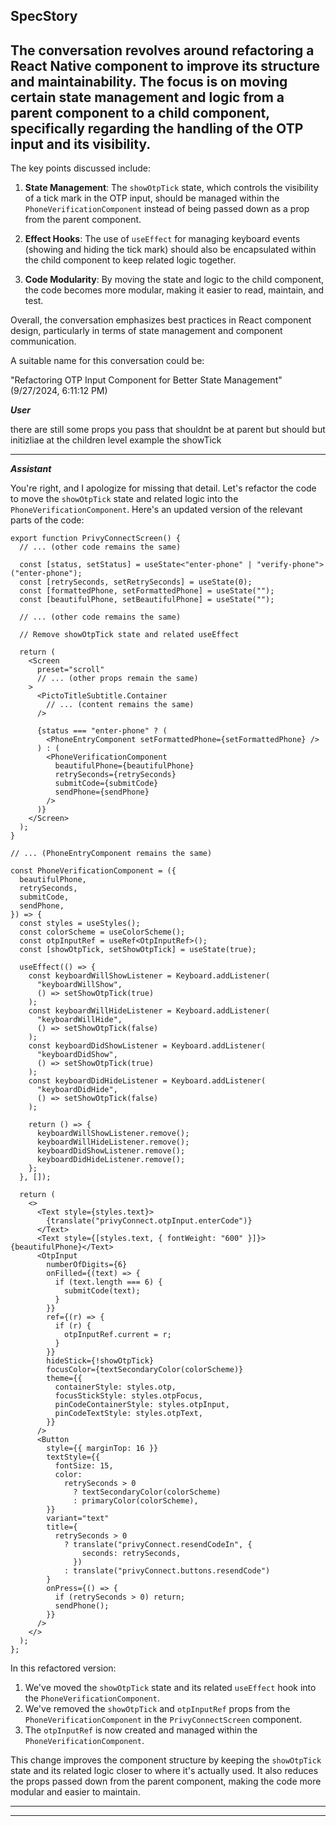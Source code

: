 ## SpecStory

## The conversation revolves around refactoring a React Native component to improve its structure and maintainability. The focus is on moving certain state management and logic from a parent component to a child component, specifically regarding the handling of the OTP input and its visibility. 

The key points discussed include:

1. **State Management**: The `showOtpTick` state, which controls the visibility of a tick mark in the OTP input, should be managed within the `PhoneVerificationComponent` instead of being passed down as a prop from the parent component.

2. **Effect Hooks**: The use of `useEffect` for managing keyboard events (showing and hiding the tick mark) should also be encapsulated within the child component to keep related logic together.

3. **Code Modularity**: By moving the state and logic to the child component, the code becomes more modular, making it easier to read, maintain, and test.

Overall, the conversation emphasizes best practices in React component design, particularly in terms of state management and component communication. 

A suitable name for this conversation could be:

"Refactoring OTP Input Component for Better State Management" (9/27/2024, 6:11:12 PM)

_**User**_

there are still some props you pass that shouldnt be at parent but should but initizliae at the children level example the showTick

---

_**Assistant**_

You're right, and I apologize for missing that detail. Let's refactor the code to move the `showOtpTick` state and related logic into the `PhoneVerificationComponent`. Here's an updated version of the relevant parts of the code:

```typescript:screens/Onboarding/PrivyConnectScreen.tsx
export function PrivyConnectScreen() {
  // ... (other code remains the same)

  const [status, setStatus] = useState<"enter-phone" | "verify-phone">("enter-phone");
  const [retrySeconds, setRetrySeconds] = useState(0);
  const [formattedPhone, setFormattedPhone] = useState("");
  const [beautifulPhone, setBeautifulPhone] = useState("");

  // ... (other code remains the same)

  // Remove showOtpTick state and related useEffect

  return (
    <Screen
      preset="scroll"
      // ... (other props remain the same)
    >
      <PictoTitleSubtitle.Container
        // ... (content remains the same)
      />

      {status === "enter-phone" ? (
        <PhoneEntryComponent setFormattedPhone={setFormattedPhone} />
      ) : (
        <PhoneVerificationComponent
          beautifulPhone={beautifulPhone}
          retrySeconds={retrySeconds}
          submitCode={submitCode}
          sendPhone={sendPhone}
        />
      )}
    </Screen>
  );
}

// ... (PhoneEntryComponent remains the same)

const PhoneVerificationComponent = ({
  beautifulPhone,
  retrySeconds,
  submitCode,
  sendPhone,
}) => {
  const styles = useStyles();
  const colorScheme = useColorScheme();
  const otpInputRef = useRef<OtpInputRef>();
  const [showOtpTick, setShowOtpTick] = useState(true);

  useEffect(() => {
    const keyboardWillShowListener = Keyboard.addListener(
      "keyboardWillShow",
      () => setShowOtpTick(true)
    );
    const keyboardWillHideListener = Keyboard.addListener(
      "keyboardWillHide",
      () => setShowOtpTick(false)
    );
    const keyboardDidShowListener = Keyboard.addListener(
      "keyboardDidShow",
      () => setShowOtpTick(true)
    );
    const keyboardDidHideListener = Keyboard.addListener(
      "keyboardDidHide",
      () => setShowOtpTick(false)
    );

    return () => {
      keyboardWillShowListener.remove();
      keyboardWillHideListener.remove();
      keyboardDidShowListener.remove();
      keyboardDidHideListener.remove();
    };
  }, []);

  return (
    <>
      <Text style={styles.text}>
        {translate("privyConnect.otpInput.enterCode")}
      </Text>
      <Text style={[styles.text, { fontWeight: "600" }]}>{beautifulPhone}</Text>
      <OtpInput
        numberOfDigits={6}
        onFilled={(text) => {
          if (text.length === 6) {
            submitCode(text);
          }
        }}
        ref={(r) => {
          if (r) {
            otpInputRef.current = r;
          }
        }}
        hideStick={!showOtpTick}
        focusColor={textSecondaryColor(colorScheme)}
        theme={{
          containerStyle: styles.otp,
          focusStickStyle: styles.otpFocus,
          pinCodeContainerStyle: styles.otpInput,
          pinCodeTextStyle: styles.otpText,
        }}
      />
      <Button
        style={{ marginTop: 16 }}
        textStyle={{
          fontSize: 15,
          color:
            retrySeconds > 0
              ? textSecondaryColor(colorScheme)
              : primaryColor(colorScheme),
        }}
        variant="text"
        title={
          retrySeconds > 0
            ? translate("privyConnect.resendCodeIn", {
                seconds: retrySeconds,
              })
            : translate("privyConnect.buttons.resendCode")
        }
        onPress={() => {
          if (retrySeconds > 0) return;
          sendPhone();
        }}
      />
    </>
  );
};
```

In this refactored version:

1. We've moved the `showOtpTick` state and its related `useEffect` hook into the `PhoneVerificationComponent`.
2. We've removed the `showOtpTick` and `otpInputRef` props from the `PhoneVerificationComponent` in the `PrivyConnectScreen` component.
3. The `otpInputRef` is now created and managed within the `PhoneVerificationComponent`.

This change improves the component structure by keeping the `showOtpTick` state and its related logic closer to where it's actually used. It also reduces the props passed down from the parent component, making the code more modular and easier to maintain.

---



---

